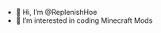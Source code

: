 - 👋 Hi, I’m @ReplenishHoe
- 👀 I’m interested in coding Minecraft Mods
<!---
ReplenishHoe/ReplenishHoe is a ✨ special ✨ repository because its `README.md` (this file) appears on your GitHub profile.
You can click the Preview link to take a look at your changes.
--->
